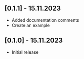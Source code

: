 ## [0.1.1] - 15.11.2023

- Added documentation comments
- Create an example 

## [0.1.0] - 15.11.2023

- Initial release